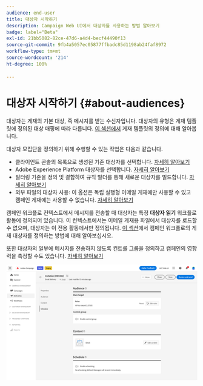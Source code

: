 ```yaml
---
audience: end-user
title: 대상자 시작하기
description: Campaign Web UI에서 대상자를 사용하는 방법 알아보기
badge: label="Beta"
exl-id: 21bb5082-82ce-47d6-a4d4-becf44490f13
source-git-commit: 9fb4a5057ec05877ffbadc85d1198ab24faf8972
workflow-type: tm+mt
source-wordcount: '214'
ht-degree: 100%

---
```



# 대상자 시작하기 {#about-audiences}

<!--
Audience only created for the delivery, not available later-->


<!--
Three ways:
* existing audience

Campaign or AEP Audiences

* create new on the fly

query like AEP segment builder (same component with campaign data)

* import from file

show use case with a new audience creation (or import from file?)

control groups like acc: exract, random, based on attribute
-->


대상자는 게재의 기본 대상, 즉 메시지를 받는 수신자입니다. 대상자의 유형은 게재 템플릿에 정의된 대상 매핑에 따라 다릅니다. [이 섹션에서](../msg/delivery-template.md) 게재 템플릿의 정의에 대해 알아봅니다.

대상자 모집단을 정의하기 위해 수행할 수 있는 작업은 다음과 같습니다.

* 클라이언트 콘솔의 목록으로 생성된 기존 대상자를 선택합니다. [자세히 알아보기](add-audience.md)
* Adobe Experience Platform 대상자를 선택합니다. [자세히 알아보기](aep-audience.md)
* 필터링 기준을 정의 및 결합하여 규칙 빌더를 통해 새로운 대상자를 빌드합니다. [자세히 알아보기](segment-builder.md)
* 외부 파일의 대상자 사용: 이 옵션은 독립 실행형 이메일 게재에만 사용할 수 있고 캠페인 게재에는 사용할 수 없습니다. [자세히 알아보기](file-audience.md)

캠페인 워크플로 컨텍스트에서 메시지를 전송할 때 대상자는 특정 **대상자 읽기** 워크플로 활동에 정의되어 있습니다. 이 컨텍스트에서는 이메일 게재용 파일에서 대상자를 로드할 수 없으며, 대상자는 이 전용 활동에서만 정의됩니다. [이 섹션](../workflows/orchestrate-activities.md)에서 캠페인 워크플로의 게재 대상자를 정의하는 방법에 대해 알아보십시오.

또한 대상자의 일부에 메시지를 전송하지 않도록 컨트롤 그룹을 정의하고 캠페인의 영향력을 측정할 수도 있습니다. [자세히 알아보기](control-group.md)

![](assets/about-audience.png)

